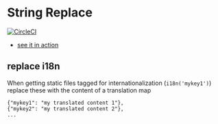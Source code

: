 # String Replace

[![CircleCI](https://circleci.com/gh/Nexysweb/string-replace.svg?style=svg)](https://circleci.com/gh/Nexysweb/workflows/string-replace)

* [see it in action](https://nexysweb.github.io/string-replace)
 
## replace i18n

When getting static files tagged for internationalization (`i18n('mykey1')`) replace these with the content of a translation map

```
{"mykey1": "my translated content 1"},
{"mykey2": "my translated content 2"},
...
```

